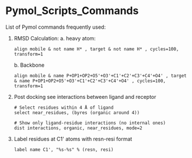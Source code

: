 # Pymol_Scripts_Commands

List of Pymol commands frequently used:

1. RMSD Calculation:
   a. heavy atom:
     ```
     align mobile & not name H* , target & not name H* , cycles=100, transform=1
     ```
   b. Backbone
     ```
     align mobile & name P+OP1+OP2+O5'+O3'+C1'+C2'+C3'+C4'+O4' , target & name P+OP1+OP2+O5'+O3'+C1'+C2'+C3'+C4'+O4' , cycles=100, transform=1
     ```
2. Post docking see interactions between ligand and receptor
   ```
   # Select residues within 4 Å of ligand
   select near_residues, (byres (organic around 4))

   # Show only ligand-residue interactions (no internal ones)
   dist interactions, organic, near_residues, mode=2
   ```
3. Label residues at C1' atoms with resn-resi format
   ```
   label name C1', "%s-%s" % (resn, resi)
   ```
